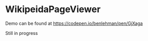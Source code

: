 # WikipeidaPageViewer

Demo can be found at https://codepen.io/benlehman/pen/GjXaga

Still in progress
